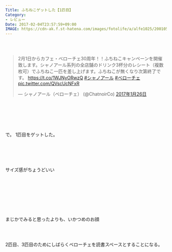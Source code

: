 ```yaml
---
Title: ふちねこゲットした【1匹目】
Category:
- レビュー
Date: 2017-02-04T23:57:59+09:00
IMAGE: https://cdn-ak.f.st-hatena.com/images/fotolife/a/alfe1025/20010506/20010506080540.jpg
---
```


<p><img class="magnifiable" src="https://cdn-ak.f.st-hatena.com/images/fotolife/a/alfe1025/20010506/20010506080540.jpg" alt="" /></p>
<p> </p>
<blockquote class="twitter-tweet" data-lang="ja">
<p dir="ltr" lang="ja">2月1日からカフェ・ベローチェ30周年！！ふちねこキャンペーンを開催致します。シャノアール系列の全店舗のドリンク3杯分のレシート（複数枚可）でふちねこ一匹を差し上げます。ふちねこが無くなり次第終了です。 <a href="https://t.co/1WJNyORwzQ">https://t.co/1WJNyORwzQ</a> <a href="https://twitter.com/hashtag/%E3%82%B7%E3%83%A3%E3%83%8E%E3%82%A2%E3%83%BC%E3%83%AB?src=hash">#シャノアール</a> <a href="https://twitter.com/hashtag/%E3%83%99%E3%83%AD%E3%83%BC%E3%83%81%E3%82%A7?src=hash">#ベローチェ</a> <a href="https://t.co/QVscUcNFxR">pic.twitter.com/QVscUcNFxR</a></p>
— シャノアール（ベローチェ） (@ChatnoirCo) <a href="https://twitter.com/ChatnoirCo/status/824429386287894528">2017年1月26日</a></blockquote>
<p>
<script src="//platform.twitter.com/widgets.js" async="" charset="utf-8"></script>
</p>
<p> </p>
<p> </p>
<p> </p>
<p>で。 1匹目をゲットした。</p>
<p><img class="magnifiable" src="https://cdn-ak.f.st-hatena.com/images/fotolife/a/alfe1025/20010506/20010506080550.jpg" alt="" /></p>
<p> </p>
<p> </p>
<p>サイズ感がちょうどいい </p>
<p> </p>
<p><img class="magnifiable" src="https://lh3.googleusercontent.com/-0tmrBk9ynZE/WJXc_aeYNcI/AAAAAAAAYOQ/a_wGuzw3lX8v1T6hBdPkVOiLehXkdCbMgCE0/s1024/DSC00795.JPG" alt="" /></p>
<p><img class="magnifiable" src="https://lh3.googleusercontent.com/-_Gl7TinU_J0/WJXcvDUylTI/AAAAAAAAYOc/9nYCMtbpIXw2dEThh5iv0xSnbS6LI7qQQCE0/s1024/DSC00824.JPG" alt="" /></p>
<p> </p>
<p> </p>
<p>まじかでみると思ったよりも、いかつめのお顔</p>
<p><img class="magnifiable" src="https://lh3.googleusercontent.com/-ZBiyxzYq_qc/WJXi6FUjfkI/AAAAAAAAYPI/4Nf7unQH-LUJIKYukvz5PawbdaVZqj0UwCE0/s1024/DSC00830.JPG" alt="" /></p>
<p> </p>
<p>2匹目、3匹目のためにしばらくベローチェを読書スペースとすることになる。</p>
